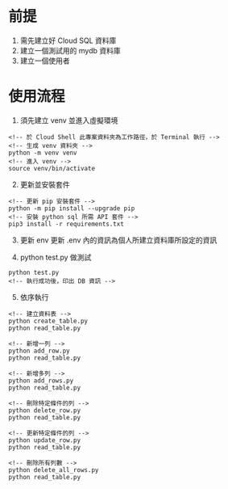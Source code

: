 # 前提
1. 需先建立好 Cloud SQL 資料庫
2. 建立一個測試用的 mydb 資料庫
3. 建立一個使用者

# 使用流程
1. 須先建立 venv 並進入虛擬環境
```
<!-- 於 Cloud Shell 此專案資料夾為工作路徑，於 Terminal 執行 -->
<!-- 生成 venv 資料夾 -->
python -m venv venv
<!-- 進入 venv -->
source venv/bin/activate
```

2. 更新並安裝套件
```
<!-- 更新 pip 安裝套件 -->
python -m pip install --upgrade pip
<!-- 安裝 python sql 所需 API 套件 -->
pip3 install -r requirements.txt
```

3. 更新 env
更新 .env 內的資訊為個人所建立資料庫所設定的資訊

4. python test.py 做測試
```
python test.py
<!-- 執行成功後，印出 DB 資訊 -->
```

5. 依序執行
```
<!-- 建立資料表 -->
python create_table.py
python read_table.py

<!-- 新增一列 -->
python add_row.py
python read_table.py

<!-- 新增多列 -->
python add_rows.py
python read_table.py

<!-- 刪除特定條件的列 -->
python delete_row.py
python read_table.py

<!-- 更新特定條件的列 -->
python update_row.py
python read_table.py

<!-- 刪除所有列數 -->
python delete_all_rows.py
python read_table.py

```